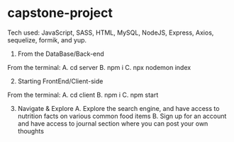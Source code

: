 # capstone-project


Tech used: JavaScript, SASS, HTML, MySQL, NodeJS, Express, Axios, sequelize, formik, and yup.

1. From the DataBase/Back-end

From the terminal: 
  A. cd server
  B. npm i
  C. npx nodemon index

2. Starting FrontEnd/Client-side

From the terminal:
  A. cd client
  B. npm i
  C. npm start
  
3. Navigate & Explore
  A. Explore the search engine, and have access to nutrition facts on various common food items
  B. Sign up for an account and have access to journal section where you can post your own thoughts 
